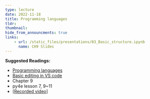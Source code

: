 ```yaml
---
type: lecture
date: 2022-11-18
title: Programming languages
tldr: 
thumbnail: 
hide_from_announcments: true
links: 
    - url: /static_files/presentations/03_Basic_structure.ipynb
      name: CH9 Slides 
---
```

**Suggested Readings:**
- [Programming languages](https://github.com/phonchi/nsysu-math105A/blob/master/static_files/presentations/03_Basic_structure.ipynb)
- [Basic editing in VS code](https://code.visualstudio.com/docs/datascience/jupyter-notebooks#_table-of-contents)
- Chapter 9
- py4e lesson 7, 9~11
- [[Recorded video]](https://youtube.com/playlist?list=PLHNZtBNWQ-87_mSOHlNyVBGVWlTRcxWif)
